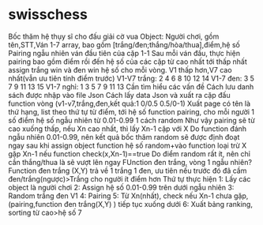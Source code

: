 # swisschess
Bốc thăm hệ thụy sĩ cho đấu giải cờ vua
Object: Người chơi, gồm tên,STT,Ván 1-7 array, bao gồm [trắng/đen;thắng/hòa/thua],điểm,hệ số
Pairing ngẫu nhiên ván đầu tiên của cặp 1-1
Sau mỗi ván đấu, thực hiện pairing bao gồm điểm rồi đến hệ số của các cặp từ cao nhất tới thấp nhất
assign trắng win và đen win hệ số cho mỗi vòng. V1 thấp hơn,V7 cao nhất(vẫn ưu tiên tính điểm trước)
  V1-V7 trắng: 2 4 6 8 10 12 14
  V1-7 đen: 3 5 7 9 11 13 15
  V1-7 nghỉ: 1 3 5 7 9 11 13
Cần tìm hiểu các vấn đề
  Cách lưu danh sách được nhập vào file Json
  Cách lấy data Json và xuất ra cặp đấu
  function vòng (v1-v7,trắng,đen,kết quả:1 0/0.5 0.5/0-1)
  Xuất page có tên là thứ hạng, list theo thứ tự từ điểm, tới hệ số
  function pairing, cho mỗi người 1 số điểm hệ số ngẫu nhiên từ 0.01-0.99 1 cách random
    Như vậy pairing sẽ từ cao xuống thấp, nếu Xn cao nhất, thì lấy Xn-1 cặp với X
    Do function đánh ngẫu nhiên 0.01-0.99, nên kết quả bốc thăm random sẽ được định đoạt ngay sau khi assign object
    function hệ số random+vào
    function loại trừ X gặp Xn-1 nếu function check(x,Xn-1)==true
    Do điểm random rất ít, nên chỉ cần thắng/thua là sẽ vượt lên ngay
FUnction đen trắng, vòng 1 ngẫu nhiên? 
  Function đen trắng (X,Y) trả về 1 trắng 1 đen, ưu tiên nếu trước đó đã cầm đen/trắng(ngược)>Trắng cho người ít điểm hơn
Thứ tự thực hiện 
  1: Lấy các object là người chơi
  2: Assign hệ số 0.01-0.99 trên dưới ngẫu nhiên
  3: Random trắng đen V1
  4: Pairing 
  5: Từ Xn(nhất), check nếu Xn-1 chưa gặp, (pairing,function đen trắng(X,Y) ) tiếp tục xuống dưới
  6: Xuất bảng ranking, sorting từ cao>hệ số
  7

